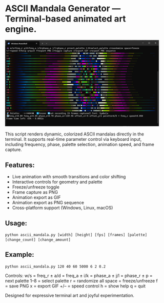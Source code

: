 # ASCII Mandala Generator — Terminal-based animated art engine.
![ASCII Mandala screenshot](https://github.com/jamps3/Scripts/blob/master/ASCII-mandala/screenshot.png)

This script renders dynamic, colorized ASCII mandalas directly in the terminal.
It supports real-time parameter control via keyboard input, including frequency,
phase, palette selection, animation speed, and frame capture.

## Features:
- Live animation with smooth transitions and color shifting
- Interactive controls for geometry and palette
- Freeze/unfreeze toggle
- Frame capture as PNG
- Animation export as GIF
- Animation export as PNG sequence
- Cross-platform support (Windows, Linux, macOS)

## Usage:
    python ascii_mandala.py [width] [height] [fps] [frames] [palette] [change_count] [change_amount]

## Example:
    python ascii_mandala.py 120 40 60 5000 6 2 0.2

Controls:
    w/s = freq_r ±       a/d = freq_a ±
    i/k = phase_a ±      j/l = phase_r ±
    p   = next palette   1–8 = select palette
    r   = randomize all  space = freeze/unfreeze
    f   = save PNG       x = export GIF
    +/– = speed control  h = show help
    q   = quit

Designed for expressive terminal art and joyful experimentation.
